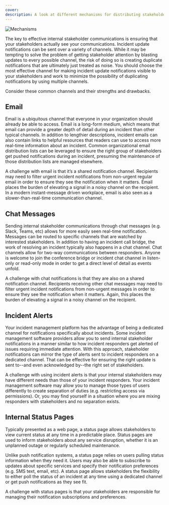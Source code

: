 ```yaml
---
cover:
description: A look at different mechanisms for distributing stakeholder communications
---
```

![Mechanisms](../assets/img/headers/SHComms-Mechanisms.png)

The key to effective internal stakeholder communications is ensuring that your stakeholders actually see your communications. Incident update notifications can be sent over a variety of channels. While it may be tempting to solve the problem of getting stakeholder attention by blasting updates to every possible channel, the risk of doing so is creating duplicate notifications that are ultimately just treated as noise. You should choose the most effective channel for making incident update notifications visible to your stakeholders and work to minimize the possibility of duplicating notifications by using multiple channels.

Consider these common channels and their strengths and drawbacks.

## Email
Email is a ubiquitous channel that everyone in your organization should already be able to access. Email is a long-form medium, which means that email can provide a greater depth of detail during an incident than other typical channels. In addition to lengthier descriptions, incident emails can also contain links to helpful resources that readers can use to access more real-time information about an incident. Common organizational email distribution lists can be leveraged to ensure the right group of stakeholders get pushed notifications during an incident, presuming the maintenance of those distribution lists are managed elsewhere.

A challenge with email is that it’s a shared notification channel. Recipients may need to filter urgent incident notifications from non-urgent regular email in order to ensure they see the notification when it matters. Email places the burden of elevating a signal in a noisy channel on the recipient. In a modern instant-message driven workplace, email is also seen as a slower-than-real-time communication channel.

## Chat Messages
Sending internal stakeholder communications through chat messages (e.g. Slack, Teams, etc) allows for more easily seen real-time notification. Messages can be routed to specific channels that are watched by interested stakeholders. In addition to having an incident call bridge, the work of resolving an incident typically also happens in a chat channel. Chat channels allow for two-way communications between responders. Anyone is welcome to join the conference bridge or incident chat channel in listen-only or read-only mode in order to get a direct level of detail as events unfold.

A challenge with chat notifications is that they are also on a shared notification channel. Recipients receiving other chat messages may need to filter urgent incident notifications from non-urgent messages in order to ensure they see the notification when it matters. Again, this places the burden of elevating a signal in a noisy channel on the recipient.

## Incident Alerts
Your incident management platform has the advantage of being a dedicated channel for notifications specifically about incidents. Some incident management software providers allow you to send internal stakeholder notifications in a manner similar to how incident responders get alerted of issues requiring immediate attention. With this approach, stakeholder notifications can mirror the type of alerts sent to incident responders on a dedicated channel. That can be effective for ensuring the right update is sent to--and even acknowledged by--the right set of stakeholders.

A challenge with using incident alerts is that your internal stakeholders may have different needs than those of your incident responders. Your incident management software may allow you to manage those types of users differently to create separation of duties (e.g. restricting access via permissions). Or, you may find yourself in a situation where you are mixing responders with stakeholders and no separation exists.

## Internal Status Pages
Typically presented as a web page, a status page allows stakeholders to view current status at any time in a predictable place. Status pages are used to inform stakeholders about any service disruption, whether it is an unplanned outage or regularly scheduled maintenance.

Unlike push notification systems, a status page relies on users pulling status information when they need it. Users may also be able to subscribe to updates about specific services and specify their notification preferences (e.g. SMS text, email, etc). A status page allows stakeholders the flexibility to either poll the status of an incident at any time using a dedicated channel or get push notifications as they see fit.

A challenge with status pages is that your stakeholders are responsible for managing their notification subscriptions and preferences.
